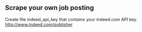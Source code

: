 



Scrape your own job posting
---------------------------

Create file  indeed_api_key that contains your indeed.com API key. http://www.indeed.com/publisher

